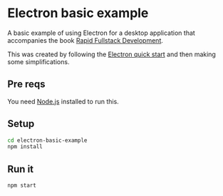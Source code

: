 # Electron basic example 

A basic example of using Electron for a desktop application that accompanies the book [Rapid Fullstack Development](https://rapidfullstackdevelopment.com/).

This was created by following the [Electron quick start](https://www.electronjs.org/docs/latest/tutorial/quick-start) and then making some simplifications.

## Pre reqs

You need [Node.js](https://nodejs.org) installed to run this.

## Setup

```bash
cd electron-basic-example
npm install
```

## Run it

```bash
npm start
```
